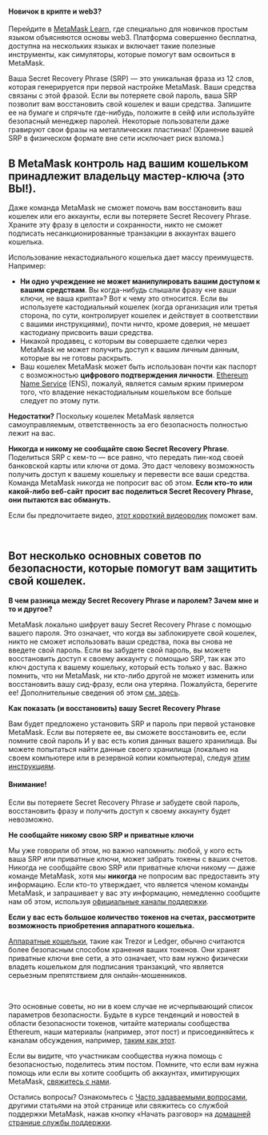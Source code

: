 
#### Новичок в крипте и web3?


Перейдите в [MetaMask Learn](https://learn.metamask.io/), где специально для новичков простым языком объясняются основы web3. Платформа совершенно бесплатна, доступна на нескольких языках и включает такие полезные инструменты, как симуляторы, которые помогут вам освоиться в MetaMask.



Ваша Secret Recovery Phrase (SRP) — это уникальная фраза из 12 слов, которая генерируется при первой настройке MetaMask. Ваши средства связаны с этой фразой. Если вы потеряете свой пароль, ваша SRP позволит вам восстановить свой кошелек и ваши средства. Запишите ее на бумаге и спрячьте где-нибудь, положите в сейф или используйте безопасный менеджер паролей. Некоторые пользователи даже гравируют свои фразы на металлических пластинах! (Хранение вашей SRP в физическом формате вне сети исключает риск взлома.) 


**В MetaMask контроль над вашим кошельком принадлежит владельцу мастер-ключа (это ВЫ!).**
-----------------------------------------------------------------------------------------


Даже команда MetaMask не сможет помочь вам восстановить ваш кошелек или его аккаунты, если вы потеряете Secret Recovery Phrase. Храните эту фразу в целости и сохранности, никто не сможет подписать несанкционированные транзакции в аккаунтах вашего кошелька. 


Использование некастодиального кошелька дает массу преимуществ. Например:


* **Ни одно учреждение не может манипулировать вашим доступом к вашим средствам**. Вы когда-нибудь слышали фразу «не ваши ключи, не ваша крипта»? Вот к чему это относится. Если вы используете кастодиальный кошелек (когда организация или третья сторона, по сути, контролирует кошелек и действует в соответствии с вашими инструкциями), почти ничто, кроме доверия, не мешает кастодиану присвоить ваши средства.
* Никакой продавец, с которым вы совершаете сделки через MetaMask не может получить доступ к вашим личным данным, которые вы не готовы раскрыть.
* Ваш кошелек MetaMask может быть использован почти как паспорт с возможностью **цифрового подтверждения личности**. [Ethereum Name Service](https://ens.domains/) (ENS), пожалуй, является самым ярким примером того, что владение некастодиальным кошельком все больше следует по этому пути.


**Недостатки?** Поскольку кошелек MetaMask является самоуправляемым, ответственность за его безопасность полностью лежит на вас. 


**Никогда и никому не сообщайте свою Secret Recovery Phrase**. Поделиться SRP с кем-то — все равно, что передать пин-код своей банковской карты или ключи от дома. Это даст человеку возможность получить доступ к вашему кошельку и перевести все ваши средства. Команда MetaMask никогда не попросит вас об этом. **Если** **кто-то** **или** **какой-либо веб-сайт** **просит вас поделиться Secret Recovery Phrase, они пытаются вас обмануть.**


Если бы предпочитаете видео, [этот короткий видеоролик](https://youtu.be/-b1tQnOI-no) поможет вам.


 


**Вот несколько основных советов по безопасности, которые помогут вам защитить свой кошелек.**
----------------------------------------------------------------------------------------------




**В чем разница между Secret Recovery Phrase и паролем? Зачем мне и то и другое?**

MetaMask локально шифрует вашу Secret Recovery Phrase с помощью вашего пароля. Это означает, что когда вы заблокируете свой кошелек, никто не сможет использовать ваши средства, пока вы снова не введете свой пароль. Если вы забудете свой пароль, вы можете восстановить доступ к своему аккаунту с помощью SRP, так как это ключ доступа к вашему кошельку, который есть только у вас. Важно помнить, что ни MetaMask, ни кто-либо другой не может изменить или восстановить вашу сид-фразу, если она утеряна. Пожалуйста, берегите ее! Дополнительные сведения об этом [см. здесь](https://metamask.zendesk.com/hc/en-us/articles/4404722782107-User-Guide-Secret-Recovery-Phrase-password-and-private-keys).





**Как показать (и восстановить) вашу Secret Recovery Phrase**

Вам будет предложено установить SRP и пароль при первой установке MetaMask. Если вы потеряете ее, вы сможете восстановить ее, если помните свой пароль И у вас есть копия данных вашего хранилища. Вы можете попытаться найти данные своего хранилища (локально на своем компьютере или в резервной копии компьютера), следуя [этим инструкциям](https://metamask.zendesk.com/hc/en-us/articles/360018766351).



#### Внимание!


Если вы потеряете Secret Recovery Phrase *и* забудете свой пароль, восстановить фразу и получить доступ к своему аккаунту будет невозможно.






**Не сообщайте никому свою SRP и приватные ключи**

Мы уже говорили об этом, но важно напомнить: любой, у кого есть ваша SRP или приватные ключи, может забрать токены с ваших счетов. Никогда не сообщайте свою SRP или приватные ключи никому — даже команде MetaMask, хотя мы **никогда** не попросим вас предоставить эту информацию. Если кто-то утверждает, что является членом команды MetaMask, и запрашивает у вас эту информацию, немедленно сообщите нам об этом, используя [официальные каналы поддержки](https://metamask.zendesk.com/hc/en-us/articles/360058969391).





**Если у вас есть большое количество токенов на счетах, рассмотрите возможность приобретения аппаратного кошелька.**

[Аппаратные кошельки](https://metamask.zendesk.com/hc/en-us/articles/4408552261275), такие как Trezor и Ledger, обычно считаются более безопасным способом хранения ваших токенов. Они хранят приватные ключи вне сети, а это означает, что вам нужно физически владеть кошельком для подписания транзакций, что является серьезным препятствием для онлайн-мошенников.





 


Это основные советы, но ни в коем случае не исчерпывающий список параметров безопасности. Будьте в курсе тенденций и новостей в области безопасности токенов, читайте материалы сообщества Ethereum, наши материалы (например, этот пост) и присоединяйтесь к каналам обсуждения, например, [таким как этот](https://community.metamask.io/).


Если вы видите, что участникам сообщества нужна помощь с безопасностью, поделитесь этим постом. Помните, что если вам нужна помощь или если вы хотите сообщить об аккаунтах, имитирующих MetaMask, [свяжитесь с нами](https://metamask.zendesk.com/hc/en-us/articles/360058969391).


Остались вопросы? Ознакомьтесь с [Часто задаваемыми вопросами](https://metamask.io/faqs.html), другими статьями на этой странице или свяжитесь со службой поддержки MetaMask, нажав кнопку «Начать разговор» на [домашней странице службы поддержки](https://support.metamask.io/hc/en-us). 

